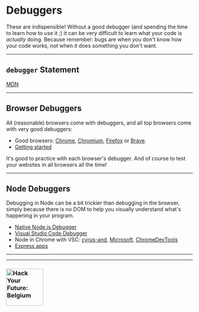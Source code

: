 # Debuggers

These are indispensible!  Without a good debugger (and spending the time to learn how to use it ;) it can be very difficult to learn what your code is _actually_ doing.  Because remember: bugs are when _you_ don't know how your code works, not when _it_ does something you don't want.

---

## `debugger` Statement

[MDN](https://developer.mozilla.org/en-US/docs/Web/JavaScript/Reference/Statements/debugger)

---

## Browser Debuggers

All (reasonable) browsers come with debuggers, and all top browsers come with very good debuggers:

* Good browsers: [Chrome](https://www.google.com/chrome/), [Chromium](https://download-chromium.appspot.com/), [Firefox](https://www.mozilla.org/en-US/firefox/developer/) or [Brave](https://brave.com/download/).
* [Getting started](https://javascript.info/debugging-chrome)

It's good to practice with each browser's debugger. And of course to test your websites in all browsers all the time!

---

## Node Debuggers

Debugging in Node can be a bit trickier than debugging in the browser, simply because there is no DOM to help you visually understand what's happening in your program.

* [Native Node.js Debugger](https://nodejs.org/de/docs/guides/debugging-getting-started/)
* [Visual Studio Code Debugger](https://code.visualstudio.com/Docs/editor/debugging)
* Node in Chrome with VSC: [cyrus-and](https://github.com/cyrus-and/chrome-remote-interface), [Microsoft](https://github.com/Microsoft/vscode-chrome-debug), [ChromeDevTools](https://github.com/ChromeDevTools/devtools-frontend)
* [Express apps](https://expressjs.com/en/guide/debugging.html)

---
---
### <a href="https://hackyourfuture.be" target="_blank"><img src="https://user-images.githubusercontent.com/18554853/63941625-4c7c3d00-ca6c-11e9-9a76-8d5e3632fe70.jpg" width="100" height="100" alt="Hack Your Future: Belgium"></a>
